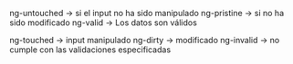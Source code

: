 ng-untouched        ->  si el input no ha sido manipulado
ng-pristine         ->  si no ha sido modificado
ng-valid            ->  Los datos son válidos

ng-touched          ->  input manipulado
ng-dirty            ->  modificado
ng-invalid          ->  no cumple con las validaciones especificadas